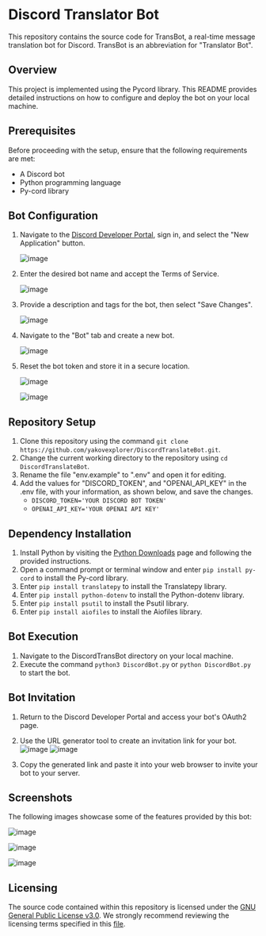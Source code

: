 # Discord Translator Bot

This repository contains the source code for TransBot, a real-time message translation bot for Discord. TransBot is an abbreviation for "Translator Bot".

## Overview

This project is implemented using the Pycord library. This README provides detailed instructions on how to configure and deploy the bot on your local machine.

## Prerequisites

Before proceeding with the setup, ensure that the following requirements are met:

- A Discord bot
- Python programming language
- Py-cord library

## Bot Configuration

1. Navigate to the [Discord Developer Portal](https://discord.com/developers/applications), sign in, and select the "New Application" button.
   
   ![image](https://github.com/yakovexplorer/DiscordTransBot/assets/130591120/6efc3a3a-6610-40e4-a309-9b63cbdfb9f2)


2. Enter the desired bot name and accept the Terms of Service.
   
   ![image](https://github.com/yakovexplorer/DiscordTransBot/assets/130591120/0c739128-a584-410c-9f27-a16008d7a156)


3. Provide a description and tags for the bot, then select "Save Changes".
   
   ![image](https://github.com/yakovexplorer/DiscordTransBot/assets/130591120/b5687685-9fa9-456d-9561-204c0a8bfd9d)


4. Navigate to the "Bot" tab and create a new bot.
   
   ![image](https://github.com/yakovexplorer/DiscordTransBot/assets/130591120/e3ae443f-c6e0-48b9-9686-330cad0dd078)

5. Reset the bot token and store it in a secure location.
   
   ![image](https://github.com/yakovexplorer/DiscordTransBot/assets/130591120/5c2425e9-61e8-48c7-9abb-616f098d5f7a)
   
   ![image](https://github.com/yakovexplorer/DiscordTransBot/assets/130591120/f2ac7128-7c4e-478f-9edb-eb50c90aed0a)

## Repository Setup

1. Clone this repository using the command `git clone https://github.com/yakovexplorer/DiscordTranslateBot.git`.
2. Change the current working directory to the repository using `cd DiscordTranslateBot`.
3. Rename the file "env.example" to ".env" and open it for editing.
4. Add the values for "DISCORD_TOKEN", and "OPENAI_API_KEY" in the .env file, with your information, as shown below, and save the changes.
   - `DISCORD_TOKEN='YOUR DISCORD BOT TOKEN'`
   - `OPENAI_API_KEY='YOUR OPENAI API KEY'`

## Dependency Installation

1. Install Python by visiting the [Python Downloads](https://www.python.org/downloads/) page and following the provided instructions.
2. Open a command prompt or terminal window and enter `pip install py-cord` to install the Py-cord library.
3. Enter `pip install translatepy` to install the Translatepy library.
4. Enter `pip install python-dotenv` to install the Python-dotenv library.
5. Enter `pip install psutil` to install the Psutil library.
6. Enter `pip install aiofiles` to install the Aiofiles library.

## Bot Execution

1. Navigate to the DiscordTransBot directory on your local machine.
2. Execute the command `python3 DiscordBot.py` or `python DiscordBot.py` to start the bot.

## Bot Invitation

1. Return to the Discord Developer Portal and access your bot's OAuth2 page.
   
2. Use the URL generator tool to create an invitation link for your bot.
![image](https://github.com/yakovexplorer/DiscordTransBot/assets/130591120/97098c81-f07a-4b16-adae-b3e19b156ed9)
![image](https://github.com/yakovexplorer/DiscordTransBot/assets/130591120/b38b9fa5-35c6-459f-b1b6-5ad2c303cb93)

3. Copy the generated link and paste it into your web browser to invite your bot to your server.

## Screenshots

The following images showcase some of the features provided by this bot:

![image](https://github.com/yakovexplorer/DiscordTransBot/assets/130591120/654f4ea9-62ac-4f08-bb39-d3a56bb18caa)

![image](https://github.com/yakovexplorer/DiscordTransBot/assets/130591120/1a1b3423-5dda-4dd1-9f3d-188033365043)

![image](https://github.com/yakovexplorer/DiscordTransBot/assets/130591120/9a4b2a2f-2afa-49cc-9df6-a2c330e758cc)

## Licensing

The source code contained within this repository is licensed under the [GNU General Public License v3.0](https://www.gnu.org/licenses/gpl-3.0.html). We strongly recommend reviewing the licensing terms specified in this [file](https://github.com/yakovexplorer/DiscordTranslateBot/blob/main/LICENSE).
